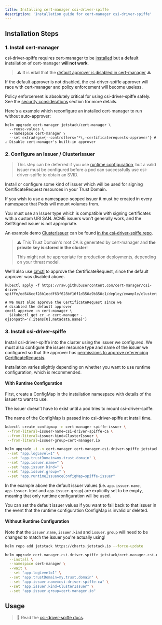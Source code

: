 ```yaml
---
title: Installing cert-manager csi-driver-spiffe
description: 'Installation guide for cert-manager csi-driver-spiffe'
---
```


## Installation Steps

### 1. Install cert-manager

csi-driver-spiffe requires cert-manager to be [installed](../../installation/README.md) but
a default installation of cert-manager **will not work**.

> ⚠️ It is **vital** that the [default approver is disabled in cert-manager](../../usage/certificaterequest.md#approver-controller) ⚠️

If the default approver is not disabled, the csi-driver-spiffe approver will
race with cert-manager and policy enforcement will become useless.

Policy enforcement is absolutely critical for using csi-driver-spiffe safely. See
the [security considerations](./README.md#security-considerations) section for more details.

Here's a example which reconfigure an installed cert-manager to run without auto-approver:

```terminal
helm upgrade cert-manager jetstack/cert-manager \
  --reuse-values \
  --namespace cert-manager \
  --set extraArgs={--controllers='*\,-certificaterequests-approver'} # ⚠ Disable cert-manager's built-in approver
```

### 2. Configure an Issuer / ClusterIssuer

> This step can be deferred if you use [runtime configuration](./README.md#runtime-configuration),
> but a valid issuer must be configured before a pod can successfully use
> csi-driver-spiffe to obtain an SVID.

Install or configure some kind of issuer which will be used for signing
CertificateRequest resources in your Trust Domain.

If you wish to use a namespace-scoped issuer it must be created in every namespace
that Pods will mount volumes from.

You must use an Issuer type which is compatible with signing certificates with a custom
URI SAN. ACME issuers won't generally work, and the SelfSigned issuer is not appropriate.

An example demo [ClusterIssuer](../../concepts/issuer.md#namespaces) can
be found [in the csi-driver-spiffe repo](https://github.com/cert-manager/csi-driver-spiffe/blob/ed646ccf28b1ecdf63f628bf16f1d350a9b850c1/deploy/example/clusterissuer.yaml).

> ⚠️ This Trust Domain's root CA is generated by cert-manager and **the private key is stored in the cluster**!
>
> This might not be appropriate for production deployments, depending on your threat model.

We'll also use [cmctl](../../reference/cmctl.md) to approve the CertificateRequest,
since the default approver was disabled above.

```terminal
kubectl apply -f https://raw.githubusercontent.com/cert-manager/csi-driver-spiffe/ed646ccf28b1ecdf63f628bf16f1d350a9b850c1/deploy/example/clusterissuer.yaml

# We must also approve the CertificateRequest since we
# disabled the default approver
cmctl approve -n cert-manager \
  $(kubectl get cr -n cert-manager -ojsonpath='{.items[0].metadata.name}')
```

### 3. Install csi-driver-spiffe

Install csi-driver-spiffe into the cluster using the issuer we configured. We
must also configure the issuer resource type and name of the issuer we
configured so that the approver has [permissions to approve referencing CertificateRequests](../../usage/certificaterequest.md#rbac-syntax).

Installation varies slightly depending on whether you want to use runtime configuration, which is recommended.

#### With Runtime Configuration

First, create a ConfigMap in the installation namespace with details of the issuer to want to use.

The issuer doesn't have to exist until a pod tries to mount csi-driver-spiffe.

The name of the ConfigMap is passed into csi-driver-spiffe at install time.

```bash
kubectl create configmap -n cert-manager spiffe-issuer \
 --from-literal=issuer-name=csi-driver-spiffe-ca \
 --from-literal=issuer-kind=ClusterIssuer \
 --from-literal=issuer-group=cert-manager.io
```

```bash
helm upgrade -i -n cert-manager cert-manager-csi-driver-spiffe jetstack/cert-manager-csi-driver-spiffe --wait \
 --set "app.logLevel=1" \
 --set "app.trustDomain=my.trust.domain" \
 --set "app.issuer.name=" \
 --set "app.issuer.kind=" \
 --set "app.issuer.group=" \
 --set "app.runtimeIssuanceConfigMap=spiffe-issuer"
```

In the example above the default issuer values (i.e. `app.issuer.name`, `app.issuer.kind` and `app.issuer.group`)
are explicitly set to be empty, meaning that only runtime configuration will be used.

You can set the default issuer values if you want to fall back to that issuer in the event that the runtime
configuration ConfigMap is invalid or deleted.

#### Without Runtime Configuration

Note that the `issuer.name`, `issuer.kind` and `issuer.group` will need to be changed to match
the issuer you're actually using!

```bash
helm repo add jetstack https://charts.jetstack.io --force-update

helm upgrade cert-manager-csi-driver-spiffe jetstack/cert-manager-csi-driver-spiffe \
  --install \
  --namespace cert-manager \
  --wait \
  --set "app.logLevel=1" \
  --set "app.trustDomain=my.trust.domain" \
  --set "app.issuer.name=csi-driver-spiffe-ca" \
  --set "app.issuer.kind=ClusterIssuer" \
  --set "app.issuer.group=cert-manager.io"
```

## Usage

> 📖 Read the [csi-driver-spiffe docs](./README.md).
